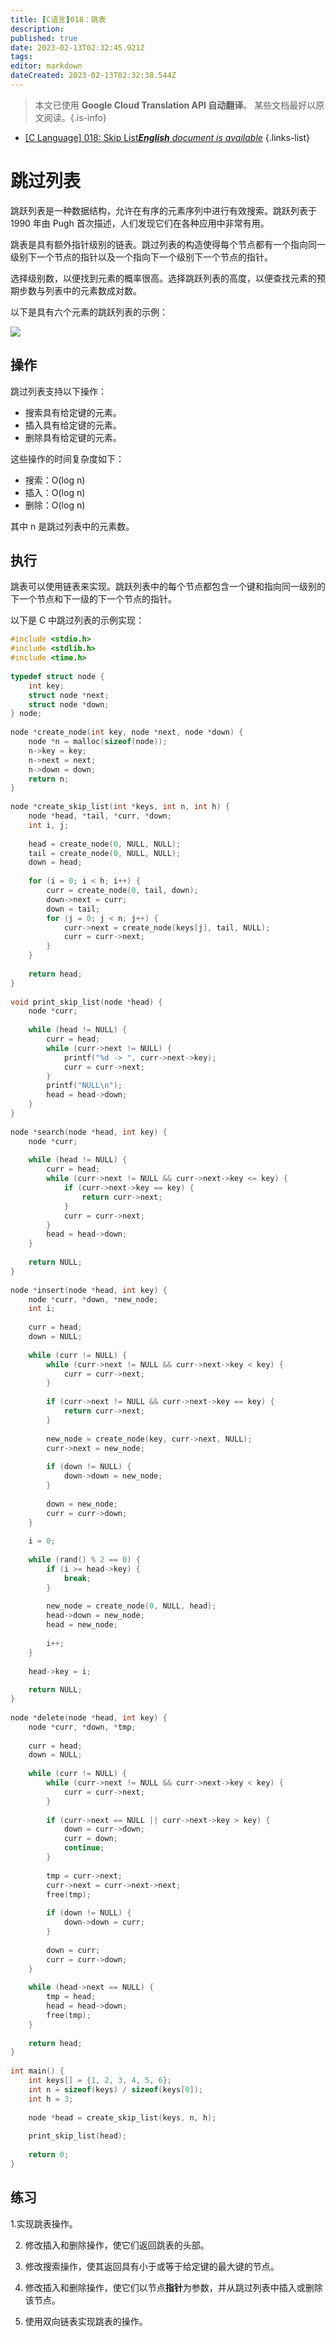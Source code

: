 ```yaml
---
title: [C语言]018：跳表
description: 
published: true
date: 2023-02-13T02:32:45.921Z
tags: 
editor: markdown
dateCreated: 2023-02-13T02:32:38.544Z
---
```


> 本文已使用 **Google Cloud Translation API 自动翻译**。
某些文档最好以原文阅读。{.is-info}



- [[C Language] 018: Skip List***English** document is available*](/en/Knowledge-base/Algorithm/c-language-018-skip-list)
{.links-list}


# 跳过列表

跳跃列表是一种数据结构，允许在有序的元素序列中进行有效搜索。跳跃列表于 1990 年由 Pugh 首次描述，人们发现它们在各种应用中非常有用。

跳表是具有额外指针级别的链表。跳过列表的构造使得每个节点都有一个指向同一级别下一个节点的指针以及一个指向下一个级别下一个节点的指针。

选择级别数，以便找到元素的概率很高。选择跳跃列表的高度，以便查找元素的预期步数与列表中的元素数成对数。

以下是具有六个元素的跳跃列表的示例：

![](https://github.com/BryanBo-Chen/Algorithm-Data-Structure-notes/blob/master/assets/skiplist.png)

## 操作

跳过列表支持以下操作：

- 搜索具有给定键的元素。
- 插入具有给定键的元素。
- 删除具有给定键的元素。

这些操作的时间复杂度如下：

- 搜索：O(log n)
- 插入：O(log n)
- 删除：O(log n)

其中 n 是跳过列表中的元素数。

## 执行

跳表可以使用链表来实现。跳跃列表中的每个节点都包含一个键和指向同一级别的下一个节点和下一级的下一个节点的指针。

以下是 C 中跳过列表的示例实现：

```c
#include <stdio.h>
#include <stdlib.h>
#include <time.h>
 
typedef struct node {
    int key;
    struct node *next;
    struct node *down;
} node;
 
node *create_node(int key, node *next, node *down) {
    node *n = malloc(sizeof(node));
    n->key = key;
    n->next = next;
    n->down = down;
    return n;
}
 
node *create_skip_list(int *keys, int n, int h) {
    node *head, *tail, *curr, *down;
    int i, j;
 
    head = create_node(0, NULL, NULL);
    tail = create_node(0, NULL, NULL);
    down = head;
 
    for (i = 0; i < h; i++) {
        curr = create_node(0, tail, down);
        down->next = curr;
        down = tail;
        for (j = 0; j < n; j++) {
            curr->next = create_node(keys[j], tail, NULL);
            curr = curr->next;
        }
    }
 
    return head;
}
 
void print_skip_list(node *head) {
    node *curr;
 
    while (head != NULL) {
        curr = head;
        while (curr->next != NULL) {
            printf("%d -> ", curr->next->key);
            curr = curr->next;
        }
        printf("NULL\n");
        head = head->down;
    }
}
 
node *search(node *head, int key) {
    node *curr;
 
    while (head != NULL) {
        curr = head;
        while (curr->next != NULL && curr->next->key <= key) {
            if (curr->next->key == key) {
                return curr->next;
            }
            curr = curr->next;
        }
        head = head->down;
    }
 
    return NULL;
}
 
node *insert(node *head, int key) {
    node *curr, *down, *new_node;
    int i;
 
    curr = head;
    down = NULL;
 
    while (curr != NULL) {
        while (curr->next != NULL && curr->next->key < key) {
            curr = curr->next;
        }
 
        if (curr->next != NULL && curr->next->key == key) {
            return curr->next;
        }
 
        new_node = create_node(key, curr->next, NULL);
        curr->next = new_node;
 
        if (down != NULL) {
            down->down = new_node;
        }
 
        down = new_node;
        curr = curr->down;
    }
 
    i = 0;
 
    while (rand() % 2 == 0) {
        if (i >= head->key) {
            break;
        }
 
        new_node = create_node(0, NULL, head);
        head->down = new_node;
        head = new_node;
 
        i++;
    }
 
    head->key = i;
 
    return NULL;
}
 
node *delete(node *head, int key) {
    node *curr, *down, *tmp;
 
    curr = head;
    down = NULL;
 
    while (curr != NULL) {
        while (curr->next != NULL && curr->next->key < key) {
            curr = curr->next;
        }
 
        if (curr->next == NULL || curr->next->key > key) {
            down = curr->down;
            curr = down;
            continue;
        }
 
        tmp = curr->next;
        curr->next = curr->next->next;
        free(tmp);
 
        if (down != NULL) {
            down->down = curr;
        }
 
        down = curr;
        curr = curr->down;
    }
 
    while (head->next == NULL) {
        tmp = head;
        head = head->down;
        free(tmp);
    }
 
    return head;
}
 
int main() {
    int keys[] = {1, 2, 3, 4, 5, 6};
    int n = sizeof(keys) / sizeof(keys[0]);
    int h = 3;
 
    node *head = create_skip_list(keys, n, h);
 
    print_skip_list(head);
 
    return 0;
}
```

## 练习

1.实现跳表操作。

2. 修改插入和删除操作，使它们返回跳表的头部。

3. 修改搜索操作，使其返回具有小于或等于给定键的最大键的节点。

4. 修改插入和删除操作，使它们以节点**指针**为参数，并从跳过列表中插入或删除该节点。

5. 使用双向链表实现跳表的操作。
